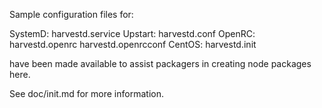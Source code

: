 Sample configuration files for:

SystemD: harvestd.service
Upstart: harvestd.conf
OpenRC:  harvestd.openrc
         harvestd.openrcconf
CentOS:  harvestd.init

have been made available to assist packagers in creating node packages here.

See doc/init.md for more information.
